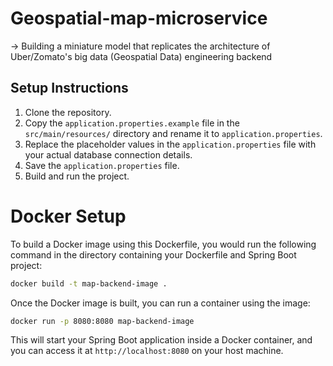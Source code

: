 
# Geospatial-map-microservice
-> Building a miniature model that replicates the architecture of Uber/Zomato's big data (Geospatial Data) engineering backend

## Setup Instructions

1. Clone the repository.
2. Copy the `application.properties.example` file in the `src/main/resources/` directory and rename it to `application.properties`.
3. Replace the placeholder values in the `application.properties` file with your actual database connection details.
4. Save the `application.properties` file.
5. Build and run the project.




# Docker Setup


To build a Docker image using this Dockerfile, you would run the following command in the directory containing your Dockerfile and Spring Boot project:

```bash
docker build -t map-backend-image .
```

Once the Docker image is built, you can run a container using the image:

```bash
docker run -p 8080:8080 map-backend-image
```

This will start your Spring Boot application inside a Docker container, and you can access it at `http://localhost:8080` on your host machine.
